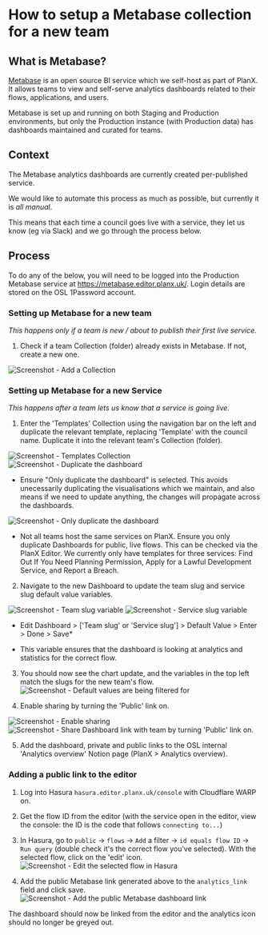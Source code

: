 # How to setup a Metabase collection for a new team

## What is Metabase?
[Metabase](https://www.metabase.com/) is an open source BI service which we self-host as part of PlanX. It allows teams to view and self-serve analytics dashboards related to their flows, applications, and users.

Metabase is set up and running on both Staging and Production environments, but only the Production instance (with Production data) has dashboards maintained and curated for teams.

## Context
The Metabase analytics dashboards are currently created per-published service.

We would like to automate this process as much as possible, but currently it is _all manual_. 

This means that each time a council goes live with a service, they let us know (eg via Slack) and we go through the process below.

## Process

To do any of the below, you will need to be logged into the Production Metabase service at https://metabase.editor.planx.uk/. Login details are stored on the OSL 1Password account.

### Setting up Metabase for a new team

_This happens only if a team is new / about to publish their first live service._

1. Check if a team Collection (folder) already exists in Metabase. If not, create a new one. 

![Screenshot - Add a Collection](./images/setup-metabase/new_collection.png)

### Setting up Metabase for a new Service

_This happens after a team lets us know that a service is going live._

1. Enter the 'Templates' Collection using the navigation bar on the left and duplicate the relevant template, replacing 'Template' with the council name. Duplicate it into the relevant team's Collection (folder).

![Screenshot - Templates Collection](./images/setup-metabase/templates.png)
![Screenshot - Duplicate the dashboard](./images/setup-metabase/duplicate_a_dashboard.png)

   * Ensure "Only duplicate the dashboard" is selected. This avoids unecessarily duplicating the visualisations which we maintain, and also means if we need to update anything, the changes will propagate across the dashboards.

![Screenshot - Only duplicate the dashboard](./images/setup-metabase/only_duplicate_dashboard.png)

   * Not all teams host the same services on PlanX. Ensure you only duplicate Dashboards for public, live flows. This can be checked via the PlanX Editor. We currently only have templates for three services: Find Out If You Need Planning Permission, Apply for a Lawful Development Service, and Report a Breach.

2. Navigate to the new Dashboard to update the team slug and service slug default value variables.

![Screenshot - Team slug variable](./images/setup-metabase/team_slug_default_value.png)
![Screenshot - Service slug variable](./images/setup-metabase/service_slug_default_value.png)

   * Edit Dashboard > \['Team slug' or 'Service slug'\] > Default Value > Enter > Done > Save*

   * This variable ensures that the dashboard is looking at analytics and statistics for the correct flow.

3. You should now see the chart update, and the variables in the top left match the slugs for the new team's flow.
![Screenshot - Default values are being filtered for](./images/setup-metabase/default_values_filtered.png)

4. Enable sharing by turning the 'Public' link on.

![Screenshot - Enable sharing](./images/setup-metabase/enable_sharing.png)
![Screenshot - Share Dashboard link with team by turning 'Public' link on.](./images/setup-metabase/share_with_team.png)

5. Add the dashboard, private and public links to the OSL internal 'Analytics overview' Notion page (PlanX > Analytics overview).

### Adding a public link to the editor

1. Log into Hasura `hasura.editor.planx.uk/console` with Cloudflare WARP on. 

2. Get the flow ID from the editor (with the service open in the editor, view the console: the ID is the code that follows `connecting to...`)

3. In Hasura, go to `public` → `flows` -> `Add` a filter -> `id equals flow ID` -> `Run query` (double check it's the correct flow you've selected). With the selected flow, click on the 'edit' icon. 
![Screenshot - Edit the selected flow in Hasura](./images/setup-metabase/edit_flow_in_hasura.png)

4. Add the public Metabase link generated above to the `analytics_link` field and click save. 
![Screenshot - Add the public Metabase dashboard link](./images.setup-metabase/update_analytics_link.png)

The dashboard should now be linked from the editor and the analytics icon should no longer be greyed out. 

